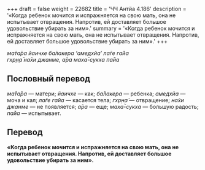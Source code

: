 +++
draft = false
weight = 22682
title = 'ЧЧ Антйа 4.186'
description = '«Когда ребенок мочится и испражняется на свою мать, она не испытывает отвращения. Напротив, ей доставляет большое удовольствие убирать за ним».'
summary = '«Когда ребенок мочится и испражняется на свою мать, она не испытывает отвращения. Напротив, ей доставляет большое удовольствие убирать за ним».'
+++

_ма̄та̄ра йаичхе ба̄лакера ‘амедхйа’ ла̄ге га̄йа  
гхр̣н̣а̄ на̄хи джанме, а̄ра маха̄-сукха па̄йа_

## Пословный перевод

_ма̄та̄ра_ — матери; _йаичхе_ — как; _ба̄лакера_ — ребенка; _амедхйа_ — моча и кал; _ла̄ге_ _га̄йа_ — касается тела; _гхр̣н̣а̄_ — отвращение; _на̄хи_ _джанме_ — не появляется; _а̄ра_ — еще; _маха̄_\-_сукха_ — большую радость; _па̄йа_ — испытывает.

## Перевод

**«Когда ребенок мочится и испражняется на свою мать, она не испытывает отвращения. Напротив, ей доставляет большое удовольствие убирать за ним».**
